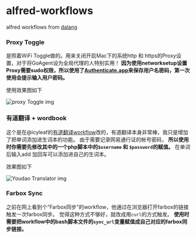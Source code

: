 alfred-workflows
================
alfred workflows from [dalang](dalang.im)

### Proxy Toggle
是照着WiFi Toggle做的。用来关闭开启Mac下的系统http 和 https的Proxy设置，对于将GoAgent设为全局代理的人特别实用！
**因为使用networksetup设置Proxy需要sudo权限，所以使用了[Authenticate.app](http://www.dirtdon.com/Authenticate/)来保存用户名密码，第一次使用会提示输入用户密码。**

使用效果图如下

![proxy Toggle img](../raw/master/images/proxy-toggle.jpg)

### 有道翻译 + wordbook
这个是在@icyleaf的[有道翻译workflow](http://www.alfredworkflow.com/#有道翻译)改的，有道翻译本身非常棒，我只是增加了把单词添加进生词本的功能。
由于需要记录网易通行证的帐号密码， **所以使用时你需要先修改其中的一个php脚本中的`$username` 和 `$password`的赋值。**
在单词后输入add 加回车可以添加进自己的生词本。

效果图如下

![Youdao Translator img](../raw/master/images/youdao-translator.jpg)

### Farbox Sync
之前在网上看到个“Farbox同步”的workflow，他通过在浏览器打开farbox的链接触发一次farbox同步。
觉得这种方式不够好，就改成用`curl`的方式触发。
**使用时需要把workflow中的bash脚本文件的`sync_url`变量赋值成自己对应的farbox同步链接。**
